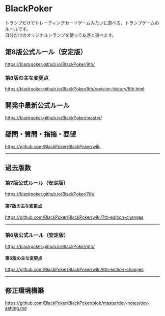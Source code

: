 # BlackPoker

トランプだけでトレーディングカードゲームみたいに遊べる、トランプゲームのルールです。  
自分だけのオリジナルトランプを使って友達と遊べます。

## 第8版公式ルール（安定版）
https://blackpoker.github.io/BlackPoker/8th/

### 第8版の主な変更点
https://blackpoker.github.io/BlackPoker/8th/revision-history/8th.html

## 開発中最新公式ルール
https://blackpoker.github.io/BlackPoker/master/

## 疑問・質問・指摘・要望
https://github.com/BlackPoker/BlackPoker/wiki

---

## 過去版数

### 第7版公式ルール（安定版）
https://blackpoker.github.io/BlackPoker/7th/

#### 第7版の主な変更点
https://github.com/BlackPoker/BlackPoker/wiki/7th-edition-changes

---

### 第6版公式ルール（安定版）
https://blackpoker.github.io/BlackPoker/6th/

#### 第6版の主な変更点
https://github.com/BlackPoker/BlackPoker/wiki/6th-edition-changes

---

## 修正環境構築
https://github.com/BlackPoker/BlackPoker/blob/master/dev-notes/dev-setting.md
